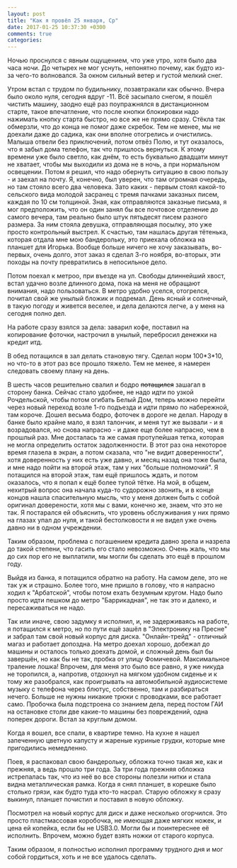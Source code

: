 ```yaml
---
layout: post
title: "Как я провёл 25 января, Ср"
date: 2017-01-25 10:37:30 +0300
comments: true
categories: 
---
```

Ночью проснулся с явным ощущением, что уже утро, хотя было два часа ночи. До четырех не мог уснуть, непонятно почему, как будто из-за чего-то волновался. За окном сильный ветер и густой мелкий снег.

Утром встал с трудом по будильнику, позавтракали как обычно. Вчера было около нуля, сегодня вдруг -11. Всё засыпало снегом, я пошёл чистить машину, заодно ещё раз поупражнялся в дистанционном старте, такое впечатление, что после кнопки блокировки надо нажимать кнопку старта быстро, но все же не прямо сразу. Стёкла так обмерзли, что до конца не помог даже скребок. Тем не менее, мы не доехали даже до садика, как они вполне отогрелись и очистились. Малыша отвели без приключений, потом отвёз Полю, и тут оказалось, что я забыл дома телефон, так что пришлось вернуться. К этому времени уже было светло, как днём, то есть буквально двадцати минут не хватает, чтобы мы выходили из дома не в ночь, а при нормальном освещении. Потом я решил, что надо обернуть ситуацию в свою пользу - и заехал на почту. Я, конечно, был уверен, что там огромная очередь, но там стояло всего два человека. Зато каких - первым стоял какой-то сельского вида молодой засранец с тремя пачками заказных писем, каждая по 10 см толщиной. Зная, как отправляются заказные письма, я мог предположить, что он один занял бы все почтовое отделение до самого вечера, там реально было штук пятьдесят писем разного размера. За ним стояла девушка, отправляющая посылку, это уже просто контрольный выстрел. К счастью, там нашлась другая тётенька, которая отдала мне мою бандерольку, это приехала обложка на планшет для Игорька. Вообще больше ничего не хочу заказывать, во-первых, очень долго, этот заказ я сделал 3-го ноября, во-вторых, эти походы на почту превратились в непосильное дело.

Потом поехал к метроо, при въезде на ул. Свободы длиннейший хвост, встал удачно возле длинного дома, пока на меня не обращают внимания, надо пользоваться. В метро удобно уселся, отогрелся, почитал свой же унылый бложик и подремал. День ясный и солнечный, в такую погоду и живется веселее, и дела делаются легче, а у меня на сегодня полно дел. 

На работе сразу взялся за дела: заварил кофе, поставил на копирование фоточки, настрочил в унылый, перебросил денежки на кредит итд.

В обед потащился в зал делать становую тягу. Сделал норм 100\*3\*10, но что-то в этот раз все прошло тяжело. Тем не менее, я намерен следовать своему плану на день.

В шесть часов решительно свалил и бодро ~~потащился~~ зашагал в сторону банка. Сейчас стало удобнее, не надо идти по узкой Рочдельской, чтобы потом огибать Белый Дом, теперь можно перейти через новый переход возле 1-го подъезда и идти прямо по набережной, там короче. Дошел весьма бодро, фоточек в дороге не делал. Народу в банке было крайне мало, я взял талончик, и меня тут же вызвали - и я возрадовался, но снова напрасно - и даже еще более напрасно, чем в прошлый раз. Мне досталась та же самая протупейшая тетка, которая не могла определить остаток задолженности. В этот раз она некоторое время глазела в экран, а потом сказала, что "не видит доверенности", хотя доверенность у них есть уже давно, и месяц назад она тоже была, и мне надо пойти на второй этаж, там у них "больше полномочий". Я потащился на второй этаж, там ещё пришлось ждать, и потом оказалось, что я попал к ещё более тупой тётке. На мой, в общем, нехитрый вопрос она начала куда-то судорожно звонить, и в конце концов нашла спасительную мысль, что у меня должен быть с собой оригинал доверености, хотя мы с вами, конечно же, знаем, что это не так. Я постарался ей объяснить, что уровень обслуживания у них прямо на глазах упал до нуля, и такой бестолковости я не видел уже очень давно ни в одном учреждении. 

Таким образом, проблема с погашением кредита давно зрела и назрела до такой степени, что гасить его стало невозможно. Очень жаль, что мы до сих пор его не выплатили, мы могли бы сделать это ещё в прошлом году.

Выйдя из банка, я потащился обратно на работу. На самом деле, это не так уж и страшно. Более того, мне пришло в голову, что я напрасно ходил к "Арбатской", чтобы потом ехать безумным кругом. Надо было просто идти пешком до метро "Баррикадная", не так это и далеко, и пересаживаться не надо.

Так или иначе, свою задумку я исполнил, и, не задерживаясь на работе, я потащился к метро, но по пути ещё зашёл в "Электронику на Пресне" и забрал там свой новый корпус для диска. "Онлайн-трейд" - отличный магаз и работает допоздна. На метро доехал хорошо, добежал до машины и осталось только доехать домой, и сложный день был бы завершён, но как бы не так, пробка от улицу Фомичевой. Максимальное траление лошка! Впрочем, для меня это было все равно, я уже никуда не торопился, а, напротив, отдохнул на мягком удобном сиденье и к тому же разобрался, как проигрывать на автомобильной аудиосистеме музыку с телефона через блютус, собственно, там и разбираться нечего. Больше не нужны никакие трюки с проводками, все работает само. Пробочка была подстроена со знанием дела, перед постом ГАИ на остановке столи две какие-то машины без повреждений, одна поперек дороги. Встал за круглым домом.

Когда я вошел, все спали, в квартире темно. На кухне я нашел запеченную цветную капусту и жареные куриные грудки, которые мне пригодились немедленно.

Поев, я распаковал свою бандерольку, обложка точно такая же, как и прежняя, а ведь прошло три года. За три года прежняя обложка истрепалась так, что из неё во все стороны полезли нитки и стала видна металлическая рамка. Когда я снял планшет, в корешке было столько грязи, как будто туда кто-то насрал. Старую обложку я сразу выкинул, планшет почистил и поставил в новую обложку. 

Посмотрел на новый корпус для диск и даже несколько огорчился. Это просто пластмассовая коробочка, не имеющая даже мягких ножек, и цена ей копейка, если бы не USB3.0. Могли бы и поинтереснее её исполнить. Впрочем, можно будет взять ножки от старого корпуса.

Таким образом, я полностью исполнил программу трудного дня и мог собой гордиться, хоть и не все удалось сделать.